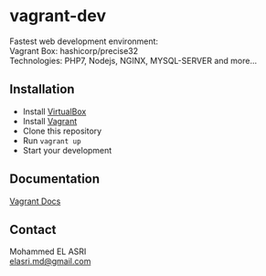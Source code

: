 # vagrant-dev
Fastest web development environment:<br />
Vagrant Box: hashicorp/precise32<br />
Technologies: PHP7, Nodejs, NGINX, MYSQL-SERVER and more...

## Installation
* Install [VirtualBox](https://www.virtualbox.org/)
* Install [Vagrant](https://www.vagrantup.com/downloads.html/)
* Clone this repository
* Run ```vagrant up```
* Start your development

## Documentation
[Vagrant Docs](https://www.vagrantup.com/docs/)

## Contact
Mohammed EL ASRI<br /> 
elasri.md@gmail.com
